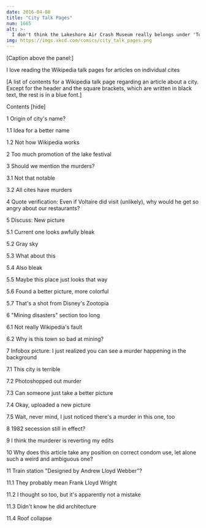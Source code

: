 ```yaml
---
date: 2016-04-08
title: "City Talk Pages"
num: 1665
alt: >-
  I don't think the Lakeshore Air Crash Museum really belongs under 'Tourist Attractions.' It's not a museum--it's just an area near the Lake Festival Laser Show where a lot of planes have crashed.
img: https://imgs.xkcd.com/comics/city_talk_pages.png
---
```

[Caption above the panel:]

I love reading the Wikipedia talk pages for articles on individual cites

[A list of contents for a Wikipedia talk page regarding an article about a city. Except for the header and the square brackets, which are written in black text, the rest is in a blue font.]

Contents [hide]

1 Origin of city's name?

1.1 Idea for a better name

1.2 Not how Wikipedia works

2 Too much promotion of the lake festival

3 Should we mention the murders?

3.1 Not that notable

3.2 All cites have murders

4 Quote verification: Even if Voltaire did visit (unlikely), why would he get so angry about our restaurants?

5 Discuss: New picture

5.1 Current one looks awfully bleak

5.2 Gray sky

5.3 What about this

5.4 Also bleak

5.5 Maybe this place just looks that way

5.6 Found a better picture, more colorful

5.7 That's a shot from Disney's Zootopia

6 "Mining disasters" section too long

6.1 Not really Wikipedia's fault

6.2 Why is this town so bad at mining?

7 Infobox picture: I just realized you can see a murder happening in the background

7.1 This city is terrible

7.2 Photoshopped out murder

7.3 Can someone just take a better picture

7.4 Okay, uploaded a new picture

7.5 Wait, never mind, I just noticed there's a murder in this one, too

8 1982 secession still in effect?

9 I think the murderer is reverting my edits

10 Why does this article take any position on correct condom use, let alone such a weird and ambiguous one?

11 Train station "Designed by Andrew Lloyd Webber"?

11.1 They probably mean Frank Lloyd Wright

11.2 I thought so too, but it's apparently not a mistake

11.3 Didn't know he did architecture

11.4 Roof collapse